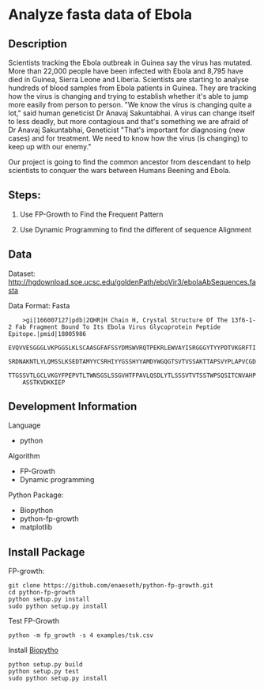 # Analyze fasta data of Ebola

## Description

Scientists tracking the Ebola outbreak in Guinea say the virus has mutated. More than 22,000 people have been infected with Ebola and 8,795 have died in Guinea, Sierra Leone and Liberia. Scientists are starting to analyse hundreds of blood samples from Ebola patients in Guinea. They are tracking how the virus is changing and trying to establish whether it's able to jump more easily from person to person. "We know the virus is changing quite a lot," said human geneticist Dr Anavaj Sakuntabhai. A virus can change itself to less deadly, but more contagious and that's something we are afraid of Dr Anavaj Sakuntabhai, Geneticist "That's important for diagnosing (new cases) and for treatment. We need to know how the virus (is changing) to keep up with our enemy."

Our project is going to  find the common ancestor from descendant to help scientists to conquer the wars between Humans Beening and Ebola.

## Steps:

1. Use FP-Growth to Find the Frequent Pattern

2. Use Dynamic Programming to find the different of sequence Alignment 

## Data

Dataset: http://hgdownload.soe.ucsc.edu/goldenPath/eboVir3/ebolaAbSequences.fasta

Data Format: Fasta

```
    >gi|166007127|pdb|2QHR|H Chain H, Crystal Structure Of The 13f6-1-2 Fab Fragment Bound To Its Ebola Virus Glycoprotein Peptide Epitope.|pmid|18005986
    EVQVVESGGGLVKPGGSLKLSCAASGFAFSSYDMSWVRQTPEKRLEWVAYISRGGGYTYYPDTVKGRFTI
    SRDNAKNTLYLQMSSLKSEDTAMYYCSRHIYYGSSHYYAMDYWGQGTSVTVSSAKTTAPSVYPLAPVCGD
    TTGSSVTLGCLVKGYFPEPVTLTWNSGSLSSGVHTFPAVLQSDLYTLSSSVTVTSSTWPSQSITCNVAHP
    ASSTKVDKKIEP
```

## Development Information

Language

- python

Algorithm

- FP-Growth
- Dynamic programming

Python Package:

- Biopython
- python-fp-growth
- matplotlib

## Install Package

FP-growth:

    git clone https://github.com/enaeseth/python-fp-growth.git
    cd python-fp-growth
    python setup.py install
    sudo python setup.py install

Test FP-Growth

    python -m fp_growth -s 4 examples/tsk.csv

Install [Biopytho](http://biopython.org/wiki/Download)

    python setup.py build
    python setup.py test
    sudo python setup.py install


